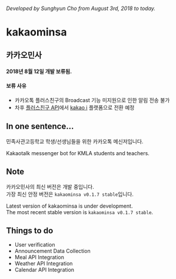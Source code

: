 ###### Developed by Sunghyun Cho from August 3rd, 2018 to today.
# kakaominsa
## 카카오민사

#### 2018년 8월 12일 개발 보류됨.
#### 보류 사유
* 카카오톡 플러스친구의 Broadcast 기능 미지원으로 인한 알림 전송 불가
* 차후 [플러스친구 API](https://center-pf.kakao.com)에서 [kakao i](https://i.kakao.com/openbuilder/) 플랫폼으로 전환 예정

## In one sentence...
민족사관고등학교 학생/선생님들을 위한 카카오톡 메신저입니다.

Kakaotalk messenger bot for KMLA students and teachers.

## Note

카카오민사의 최신 버전은 개발 중입니다.<br>가장 최신 안정 버전은 ```kakaominsa v0.1.7 stable```입니다.

Latest version of kakaominsa is under development.<br>The most recent stable version is ```kakaominsa v0.1.7 stable```.

## Things to do
* User verification
* Announcement Data Collection
* Meal API Integration
* Weather API Integration
* Calendar API Integration